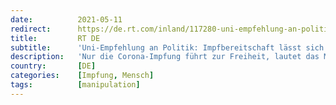 ```yaml
---
date:          2021-05-11
redirect:      https://de.rt.com/inland/117280-uni-empfehlung-an-politik-impfbereitschaft-laesst-sich-erkaufen/
title:         RT DE
subtitle:      'Uni-Empfehlung an Politik: Impfbereitschaft lässt sich durch Freiheiten und 50 Euro kaufen'
description:   'Nur die Corona-Impfung führt zur Freiheit, lautet das Mantra der Bundesregierung. Doch noch immer zögern Menschen oder wollen sich nicht impfen lassen. Was tun? Die Humboldt-Universität führte angesichts dessen eine Studie als Handlungsempfehlung für die Politik durch.'
country:       [DE]
categories:    [Impfung, Mensch]
tags:          [manipulation]
---
```

